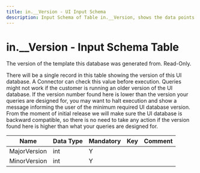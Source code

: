 ```yaml
---
title: in.__Version - UI Input Schema
description: Input Schema of Table in.__Version, shows the data points and types included on this table. 
---
```

# in.__Version - Input Schema Table

The version of the template this database was generated from. Read-Only.

There will be a single record in this table showing the version of this UI database. A Connector can check this value before execution. Queries might not work if the customer is running an older version of the UI database. If the version number found here is lower than the version your queries are designed for, you may want to halt execution and show a message informing the user of the minimum required UI database version. From the moment of initial release we will make sure the UI database is backward compatible, so there is no need to take any action if the version found here is higher than what your queries are designed for.

| Name         | Data Type | Mandatory | Key | Comment |
|--------------|-----------|-----------|-----|---------|
| MajorVersi​​on | int       | Y         |     |         |
| MinorVersion | int       | Y         |     |         |